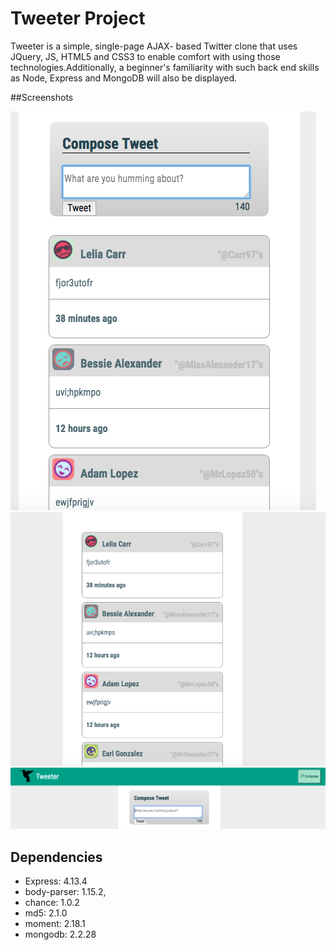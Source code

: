 # Tweeter Project

Tweeter is a simple, single-page AJAX- based Twitter clone that uses JQuery, JS, HTML5 and CSS3 to enable comfort with using those technologies.Additionally, a beginner's familiarity with such back end skills as Node, Express and MongoDB will also be displayed.

##Screenshots


!["Screenshot of tweet compose box"](https://github.com/aishwaryaramachandran/tweetr/blob/master/public/images/compose-tweet.png)
!["Screenshot of tweets"](https://github.com/aishwaryaramachandran/tweetr/blob/master/public/images/tweets.png)
!["Screenshot of navigation bar"](https://github.com/aishwaryaramachandran/tweetr/blob/master/public/images/navbar.png)


## Dependencies

- Express: 4.13.4
- body-parser: 1.15.2,
- chance: 1.0.2
- md5: 2.1.0
- moment: 2.18.1
- mongodb: 2.2.28
